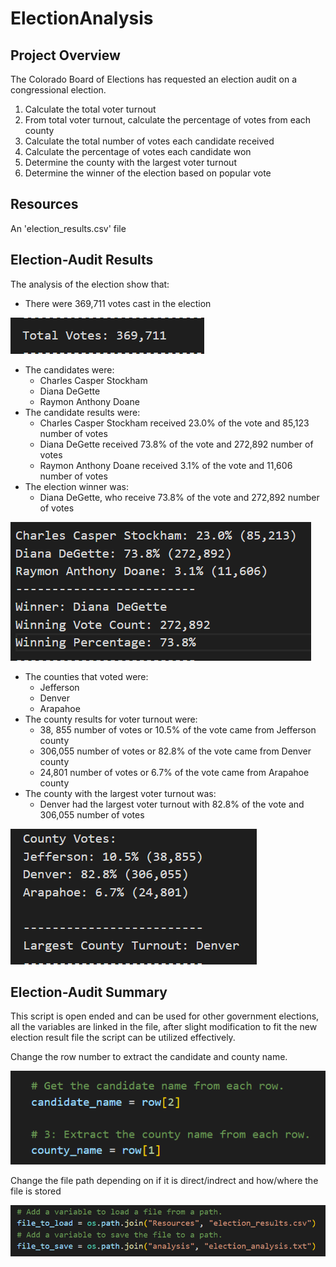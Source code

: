 # ElectionAnalysis

## Project Overview
The Colorado Board of Elections has requested an election audit on a congressional election.

1. Calculate the total voter turnout
2. From total voter turnout, calculate the percentage of votes from each county
3. Calculate the total number of votes each candidate received
4. Calculate the percentage of votes each candidate won
5. Determine the county with the largest voter turnout
6. Determine the winner of the election based on popular vote

## Resources
An 'election_results.csv' file

## Election-Audit Results
The analysis of the election show that:
 - There were 369,711 votes cast in the election
 
 ![Total Votes](Resources/Total_Votes.png)
 - The candidates were:
    - Charles Casper Stockham
    - Diana DeGette
    - Raymon Anthony Doane
 - The candidate results were:
    - Charles Casper Stockham received 23.0% of the vote and 85,123 number of votes
    - Diana DeGette received 73.8% of the vote and 272,892 number of votes
    - Raymon Anthony Doane received 3.1% of the vote and 11,606 number of votes
 - The election winner was:
    - Diana DeGette, who receive 73.8% of the vote and 272,892 number of votes
 
 ![Candidate Results](Resources/Candidate_Results.png)
 - The counties that voted were:
    - Jefferson
    - Denver
    - Arapahoe
 - The county results for voter turnout were:
    - 38, 855 number of votes or 10.5% of the vote came from Jefferson county
    - 306,055 number of votes or 82.8% of the vote came from Denver county
    - 24,801 number of votes or 6.7% of the vote came from Arapahoe county
 - The county with the largest voter turnout was:
    - Denver had the largest voter turnout with 82.8% of the vote and 306,055 number of votes
 
 ![County Results](Resources/County_Results.png)

## Election-Audit Summary
This script is open ended and can be used for other government elections, all the variables are linked in the file, after slight modification to fit the new election result file the script can be utilized effectively.

Change the row number to extract the candidate and county name.

![Script Modification](Resources/Script_Modifications.png)

Change the file path depending on if it is direct/indrect and how/where the file is stored

![File Path Modification](Resources/File_Path_Modification.png)
